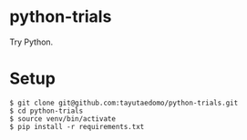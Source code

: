 # python-trials
Try Python.

# Setup
```
$ git clone git@github.com:tayutaedomo/python-trials.git
$ cd python-trials
$ source venv/bin/activate
$ pip install -r requirements.txt
```

